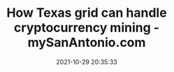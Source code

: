 ---
"title": "How Texas grid can handle cryptocurrency mining - mySanAntonio.com"
"date": "2021-10-29 20:35:33"
"feed_name": "GOOGLENEWSMINING"
"feed_website": "https://news.google.com/search?q=mining%2Bincident&hl=en-US&gl=US&ceid=US:en"
"feed_rss": "https://news.google.com/rss/search?q=mining%2Bincident&hl=en-US&gl=US&ceid=US:en"
"link": "https://www.mysanantonio.com/politics/article/The-Texas-grid-can-survive-cryptocurrency-boom-16572771.php"
"source": "{'href': 'https://www.mysanantonio.com', 'title': 'mySanAntonio.com'}"
"file": "_posts/2021-1-1-85700f27d2c8d159bd0ecaef206c2f677dd2989b.md"
"accident": "0"
"drilling": "0"
"dead": "0"
"injured": "0"
"arrested": "0"
"place": "unknown place"
"where": "unknown site"
"causes": "unknown"
"place_uri": "unknown place"
---